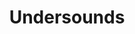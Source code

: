 ---
title: Undersounds
shortDescription: A web-dev class projects where we developed a clone of Bandcamp.
description: Undersounds is a web platform inspired by Bandcamp, developed as part of a web development project. It allows users to discover, stream, and support independent music.
image: undersounds-icon.webp
stack: [Next.js, FastAPI, Firebase]
gallery: [undersounds-1.webp, undersounds-2.webp, undersounds-3.webp, undersounds-4.webp]
links:
    repository: https://github.com/JorgeCarrascoF/undersounds
    web:
---